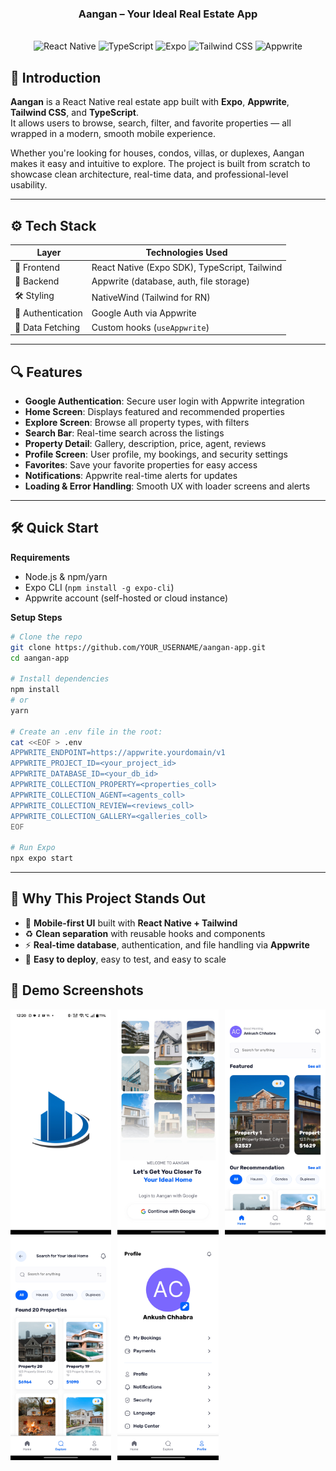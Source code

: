 <div align="center">
  
  <h3 align="center">Aangan – Your Ideal Real Estate App</h3>
  <br />
  <div>
    <img src="https://img.shields.io/badge/-React_Native-black?style=for-the-badge&logo=react&color=20232A" alt="React Native" />
    <img src="https://img.shields.io/badge/-TypeScript-black?style=for-the-badge&logo=typescript&color=3178C6" alt="TypeScript" />
    <img src="https://img.shields.io/badge/-Expo-black?style=for-the-badge&logo=expo&color=000020" alt="Expo" />
    <img src="https://img.shields.io/badge/-Tailwind_CSS-black?style=for-the-badge&logo=tailwindcss&color=06B6D4" alt="Tailwind CSS" />
    <img src="https://img.shields.io/badge/-Appwrite-black?style=for-the-badge&logoColor=white&logo=appwrite&color=FD366E" alt="Appwrite" />
  </div>
</div>

## <a name="introduction">🚀 Introduction</a>

**Aangan** is a React Native real estate app built with **Expo**, **Appwrite**, **Tailwind CSS**, and **TypeScript**.  
It allows users to browse, search, filter, and favorite properties — all wrapped in a modern, smooth mobile experience.

Whether you're looking for houses, condos, villas, or duplexes, Aangan makes it easy and intuitive to explore. The project is built from scratch to showcase clean architecture, real-time data, and professional-level usability.

---

## <a name="tech-stack">⚙️ Tech Stack</a>

| Layer             | Technologies Used                             |
| ----------------- | --------------------------------------------- |
| 🚀 Frontend       | React Native (Expo SDK), TypeScript, Tailwind |
| 🧩 Backend        | Appwrite (database, auth, file storage)       |
| 🛠️ Styling        | NativeWind (Tailwind for RN)                  |
| 📱 Authentication | Google Auth via Appwrite                      |
| 🔀 Data Fetching  | Custom hooks (`useAppwrite`)                  |

---

## <a name="features">🔍 Features</a>

- **Google Authentication**: Secure user login with Appwrite integration
- **Home Screen**: Displays featured and recommended properties
- **Explore Screen**: Browse all property types, with filters
- **Search Bar**: Real-time search across the listings
- **Property Detail**: Gallery, description, price, agent, reviews
- **Profile Screen**: User profile, my bookings, and security settings
- **Favorites**: Save your favorite properties for easy access
- **Notifications**: Appwrite real-time alerts for updates
- **Loading & Error Handling**: Smooth UX with loader screens and alerts

---

## <a name="quick-start">🛠️ Quick Start</a>

**Requirements**

- Node.js & npm/yarn
- Expo CLI (`npm install -g expo-cli`)
- Appwrite account (self-hosted or cloud instance)

**Setup Steps**

```bash
# Clone the repo
git clone https://github.com/YOUR_USERNAME/aangan-app.git
cd aangan-app

# Install dependencies
npm install
# or
yarn

# Create an .env file in the root:
cat <<EOF > .env
APPWRITE_ENDPOINT=https://appwrite.yourdomain/v1
APPWRITE_PROJECT_ID=<your_project_id>
APPWRITE_DATABASE_ID=<your_db_id>
APPWRITE_COLLECTION_PROPERTY=<properties_coll>
APPWRITE_COLLECTION_AGENT=<agents_coll>
APPWRITE_COLLECTION_REVIEW=<reviews_coll>
APPWRITE_COLLECTION_GALLERY=<galleries_coll>
EOF

# Run Expo
npx expo start
```

---

## <a name="quick-start"> 🙏 Why This Project Stands Out</a>

- 📱 **Mobile-first UI** built with **React Native + Tailwind**
- ♻️ **Clean separation** with reusable hooks and components
- ⚡ **Real-time database**, authentication, and file handling via **Appwrite**
- 🚀 **Easy to deploy**, easy to test, and easy to scale

##

## <a name="quick-start">📸 Demo Screenshots</a>

<div style="display: flex; gap: 10px;">
  <img src="assets\screenshots\Screenshot_2025-07-27-12-20-16-89_f73b71075b1de7323614b647fe394240.jpg" alt="Splash Screen" width="32%" />
  <img src="assets\screenshots\Screenshot_2025-07-27-12-19-58-38_f73b71075b1de7323614b647fe394240.jpg" alt="Login Screen" width="32%" />
  <img src="assets\screenshots\Screenshot_2025-07-27-12-19-45-02_f73b71075b1de7323614b647fe394240.jpg" alt="Home  <img src="./assets/screenshots/home.jpg" alt="Home Screen" width="32%" />
  
</div>
<div style="display: flex; gap: 10px;">
<img src="assets\screenshots\Screenshot_2025-07-27-12-19-48-16_f73b71075b1de7323614b647fe394240.jpg" alt="Search Screen" width="32%" />
  <img src="assets\screenshots\Screenshot_2025-07-27-12-19-52-32_f73b71075b1de7323614b647fe394240.jpg" alt="Profile Screen" width="32%" />
  
</div>
